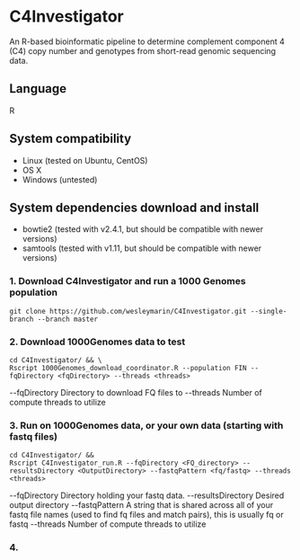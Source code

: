 # C4Investigator
An R-based bioinformatic pipeline to determine complement component 4 (C4) copy number and genotypes from short-read genomic sequencing data.


## Language
R


## System compatibility
* Linux (tested on Ubuntu, CentOS)
* OS X
* Windows (untested)


## System dependencies download and install
* bowtie2 (tested with v2.4.1, but should be compatible with newer versions)
* samtools (tested with v1.11, but should be compatible with newer versions)


### 1. Download C4Investigator and run a 1000 Genomes population

```shell
git clone https://github.com/wesleymarin/C4Investigator.git --single-branch --branch master
```

### 2. Download 1000Genomes data to test

```shell
cd C4Investigator/ && \
Rscript 1000Genomes_download_coordinator.R --population FIN --fqDirectory <fqDirectory> --threads <threads>
```
--fqDirectory     Directory to download FQ files to
--threads         Number of compute threads to utilize

### 3. Run on 1000Genomes data, or your own data (starting with fastq files)

```shell
cd C4Investigator/ &&
Rscript C4Investigator_run.R --fqDirectory <FQ_directory> --resultsDirectory <OutputDirectory> --fastqPattern <fq/fastq> --threads <threads>
```
--fqDirectory       Directory holding your fastq data.
--resultsDirectory  Desired output directory
--fastqPattern      A string that is shared across all of your fastq file names (used to find fq files and match pairs), this is usually fq or fastq
--threads           Number of compute threads to utilize

### 4. 
